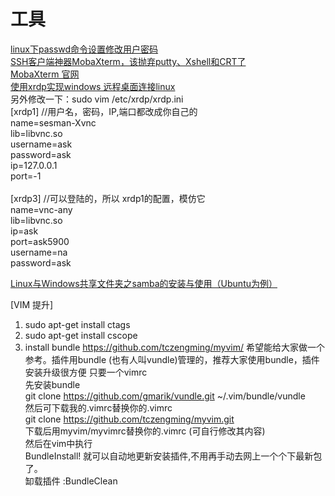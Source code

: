 










# 工具
[linux下passwd命令设置修改用户密码](https://www.cnblogs.com/Alanf/p/7994324.html)<br>
[SSH客户端神器MobaXterm，该抛弃putty、Xshell和CRT了](https://baijiahao.baidu.com/s?id=1593541647064594276&wfr=spider&for=pc)<br>
[MobaXterm 官网](https://mobaxterm.mobatek.net/)<br>
[使用xrdp实现windows 远程桌面连接linux](https://blog.csdn.net/qq_33530388/article/details/64502902)<br>
另外修改一下：sudo vim /etc/xrdp/xrdp.ini <br>
[xrdp1] //用户名，密码，IP,端口都改成你自己的<br>
name=sesman-Xvnc<br>
lib=libvnc.so <br>
username=ask <br>
password=ask <br>
ip=127.0.0.1 <br>
port=-1 <br>
<br>
[xrdp3] //可以登陆的，所以 xrdp1的配置，模仿它<br>
name=vnc-any <br>
lib=libvnc.so <br>
ip=ask <br>
port=ask5900 <br>
username=na <br>
password=ask <br>

[Linux与Windows共享文件夹之samba的安装与使用（Ubuntu为例）](https://www.cnblogs.com/gzdaijie/p/5194033.html)<br>

[VIM 提升] <br>
1. sudo apt-get install ctags
2. sudo apt-get install cscope
3. install bundle
https://github.com/tczengming/myvim/
希望能给大家做一个参考。插件用bundle (也有人叫vundle)管理的，推荐大家使用bundle，插件安装升级很方便
只要一个vimrc <br>
先安装bundle <br>
git clone https://github.com/gmarik/vundle.git ~/.vim/bundle/vundle <br>
然后可下载我的.vimrc替换你的.vimrc <br>
git clone https://github.com/tczengming/myvim.git       <br>
下载后用myvim/myvimrc替换你的.vimrc (可自行修改其内容) <br>
然后在vim中执行 <br>
BundleInstall!    就可以自动地更新安装插件,不用再手动去网上一个个下最新包了。<br>
 缷载插件  :BundleClean <br>

